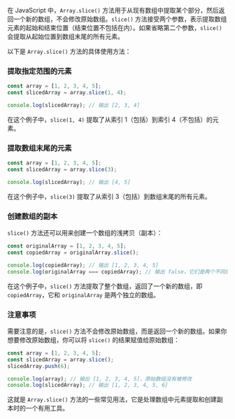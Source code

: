 在 JavaScript 中，`Array.slice()` 方法用于从现有数组中提取某个部分，然后返回一个新的数组，不会修改原始数组。`slice()` 方法接受两个参数，表示提取数组元素的起始和结束位置（结束位置不包括在内）。如果省略第二个参数，`slice()` 会提取从起始位置到数组末尾的所有元素。

以下是 `Array.slice()` 方法的具体使用方法：

### 提取指定范围的元素

```jsx
const array = [1, 2, 3, 4, 5];
const slicedArray = array.slice(1, 4);

console.log(slicedArray); // 输出 [2, 3, 4]

```

在这个例子中，`slice(1, 4)` 提取了从索引 1（包括）到索引 4（不包括）的元素。

### 提取数组末尾的元素

```jsx
const array = [1, 2, 3, 4, 5];
const slicedArray = array.slice(3);

console.log(slicedArray); // 输出 [4, 5]

```

在这个例子中，`slice(3)` 提取了从索引 3（包括）到数组末尾的所有元素。

### 创建数组的副本

`slice()` 方法还可以用来创建一个数组的浅拷贝（副本）：

```jsx
const originalArray = [1, 2, 3, 4, 5];
const copiedArray = originalArray.slice();

console.log(copiedArray); // 输出 [1, 2, 3, 4, 5]
console.log(originalArray === copiedArray); // 输出 false，它们是两个不同的数组对象

```

在这个例子中，`slice()` 方法提取了整个数组，返回了一个新的数组，即 `copiedArray`，它和 `originalArray` 是两个独立的数组。

### 注意事项

需要注意的是，`slice()` 方法不会修改原始数组，而是返回一个新的数组。如果你想要修改原始数组，你可以将 `slice()` 的结果赋值给原始数组：

```jsx
const array = [1, 2, 3, 4, 5];
const slicedArray = array.slice();
slicedArray.push(6);

console.log(array); // 输出 [1, 2, 3, 4, 5]，原始数组没有被修改
console.log(slicedArray); // 输出 [1, 2, 3, 4, 5, 6]

```

这就是 `Array.slice()` 方法的一些常见用法，它是处理数组中元素提取和创建副本时的一个有用工具。